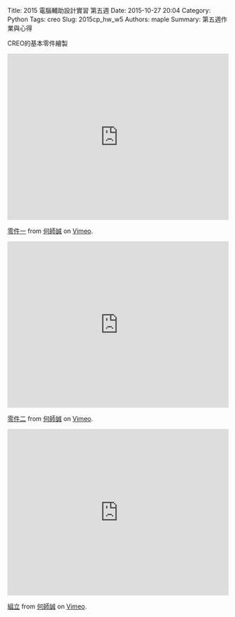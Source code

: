 Title: 2015 電腦輔助設計實習 第五週
Date: 2015-10-27 20:04
Category: Python
Tags: creo
Slug: 2015cp_hw_w5
Authors: maple
Summary: 第五週作業與心得

CREO的基本零件繪製

<iframe src="https://player.vimeo.com/video/145038645" width="500" height="375" frameborder="0" webkitallowfullscreen mozallowfullscreen allowfullscreen></iframe> <p><a href="https://vimeo.com/145038645">零件一</a> from <a href="https://vimeo.com/user45258346">何師誠</a> on <a href="https://vimeo.com">Vimeo</a>.</p>

<iframe src="https://player.vimeo.com/video/145038647" width="500" height="375" frameborder="0" webkitallowfullscreen mozallowfullscreen allowfullscreen></iframe> <p><a href="https://vimeo.com/145038647">零件二</a> from <a href="https://vimeo.com/user45258346">何師誠</a> on <a href="https://vimeo.com">Vimeo</a>.</p>

<iframe src="https://player.vimeo.com/video/145038646" width="500" height="375" frameborder="0" webkitallowfullscreen mozallowfullscreen allowfullscreen></iframe> <p><a href="https://vimeo.com/145038646">組立</a> from <a href="https://vimeo.com/user45258346">何師誠</a> on <a href="https://vimeo.com">Vimeo</a>.</p>



